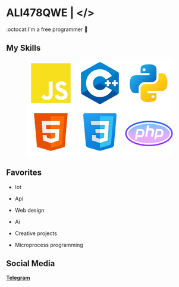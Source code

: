 # ALI478QWE | </> 
:octocat:I'm a free programmer :tada: 
 ## __My Skills__ 

<p align="center">
<img src="https://github.com/Ali478qwe/Ali478qwe/blob/561058b955480f0ab1180fe76a0408eaeb76a715/Icon/javascript-logo-svgrepo-com.svg">
<img src="https://github.com/Ali478qwe/Ali478qwe/blob/dc831b8bb841da29d46603bcebb94a1803d7f3ee/Icon/icons8-c%2B%2B.svg">
<img src= "https://github.com/Ali478qwe/Ali478qwe/blob/6ccabda93631f4b5b74003d1ca0a15df6bb0d96e/Icon/icons8-python.svg">
<br>
<img src="https://github.com/Ali478qwe/Ali478qwe/blob/887a62a67441d830e7018d688a5a2f8004c3a0ad/Icon/icons8-html-5.svg">
<img src="https://github.com/Ali478qwe/Ali478qwe/blob/887a62a67441d830e7018d688a5a2f8004c3a0ad/Icon/icons8-css-logo.svg">
<img src="https://github.com/Ali478qwe/Ali478qwe/blob/5e5954837f6c7c4108c8c84bd32c7304bbdac5f0/Icon/icons8-php-logo%20(1).svg">
</p>

## __Favorites__

* Iot

* Api

* Web design

* Ai

* Creative projects

* Microprocess programming


## __Social Media__

[__Telegram__](http://t.me/ALI478QWE)